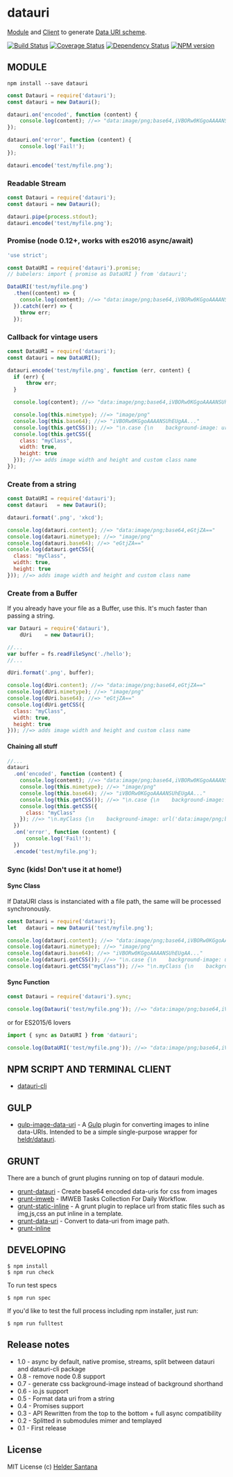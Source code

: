 # datauri
[Module](http://npm.im/datauri) and [Client](http://npm.im/datauri-cli) to generate [Data URI scheme][datauri].

[![Build Status](https://travis-ci.org/heldr/grunt-smushit.svg?branch=master)](http://travis-ci.org/heldr/datauri) [![Coverage Status](https://coveralls.io/repos/heldr/datauri/badge.svg?branch=master&service=github)](https://coveralls.io/github/heldr/datauri?branch=master) [![Dependency Status](https://www.versioneye.com/user/projects/560b7b3f5a262f001e0007e2/badge.svg?style=flat)](https://www.versioneye.com/user/projects/560b7b3f5a262f001e0007e2) [![NPM version](http://img.shields.io/npm/dm/datauri.svg?style=flat)](https://www.npmjs.org/package/datauri)

## MODULE
`npm install --save datauri`

```js
const Datauri = require('datauri');
const datauri = new Datauri();

datauri.on('encoded', function (content) {
    console.log(content); //=> "data:image/png;base64,iVBORw0KGgoAAAANSUhEUgAA...";
});

datauri.on('error', function (content) {
    console.log('Fail!');
});

datauri.encode('test/myfile.png');
```

### Readable Stream
```js
const Datauri = require('datauri');
const datauri = new Datauri();

datauri.pipe(process.stdout);
datauri.encode('test/myfile.png');
```

### Promise (node 0.12+, works with es2016 async/await)
```js
'use strict';

const DataURI = require('datauri').promise;
// babelers: import { promise as DataURI } from 'datauri';

DataURI('test/myfile.png')
  .then((content) => {
    console.log(content); //=> "data:image/png;base64,iVBORw0KGgoAAAANSUhEUgAA..."
  }).catch((err) => {
    throw err;
  });
```

### Callback for vintage users
```js
const DataURI = require('datauri');
const datauri = new DataURI();

datauri.encode('test/myfile.png', function (err, content) {
  if (err) {
      throw err;
  }

  console.log(content); //=> "data:image/png;base64,iVBORw0KGgoAAAANSUhEUgAA..."

  console.log(this.mimetype); //=> "image/png"
  console.log(this.base64); //=> "iVBORw0KGgoAAAANSUhEUgAA..."
  console.log(this.getCSS()); //=> "\n.case {\n    background-image: url('data:image/png;base64,iVBORw..."
  console.log(this.getCSS({
    class: "myClass",
    width: true,
    height: true
  })); //=> adds image width and height and custom class name
});

```

### Create from a string
```js
const DataURI = require('datauri');
const datauri   = new Datauri();

datauri.format('.png', 'xkcd');

console.log(datauri.content); //=> "data:image/png;base64,eGtjZA=="
console.log(datauri.mimetype); //=> "image/png"
console.log(datauri.base64); //=> "eGtjZA=="
console.log(datauri.getCSS({
  class: "myClass",
  width: true,
  height: true
})); //=> adds image width and height and custom class name

```

### Create from a Buffer
If you already have your file as a Buffer, use this. It's much faster than passing a string.

```js
var Datauri = require('datauri'),
    dUri    = new Datauri();

//...
var buffer = fs.readFileSync('./hello');
//...

dUri.format('.png', buffer);

console.log(dUri.content); //=> "data:image/png;base64,eGtjZA=="
console.log(dUri.mimetype); //=> "image/png"
console.log(dUri.base64); //=> "eGtjZA=="
console.log(dUri.getCSS({
  class: "myClass",
  width: true,
  height: true
})); //=> adds image width and height and custom class name

```

#### Chaining all stuff
```js
//...
datauri
  .on('encoded', function (content) {
    console.log(content); //=> "data:image/png;base64,iVBORw0KGgoAAAANSUhEUgAA..."
    console.log(this.mimetype); //=> "image/png"
    console.log(this.base64); //=> "iVBORw0KGgoAAAANSUhEUgAA..."
    console.log(this.getCSS()); //=> "\n.case {\n    background-image: url('data:image/png;base64,iVBORw..."
    console.log(this.getCSS({
      class: "myClass"
    }); //=> "\n.myClass {\n    background-image: url('data:image/png;base64,iVBORw..."
  })
  .on('error', function (content) {
      console.log('Fail!');
  })
  .encode('test/myfile.png');
```

### Sync (kids! Don't use it at home!)

#### Sync Class
If DataURI class is instanciated with a file path, the same will be processed synchronously.

```js
const Datauri = require('datauri');
let   datauri = new Datauri('test/myfile.png');

console.log(datauri.content); //=> "data:image/png;base64,iVBORw0KGgoAAAANSUhEUgAA..."
console.log(datauri.mimetype); //=> "image/png"
console.log(datauri.base64); //=> "iVBORw0KGgoAAAANSUhEUgAA..."
console.log(datauri.getCSS()); //=> "\n.case {\n    background-image: url('data:image/png;base64,iVBORw..."
console.log(datauri.getCSS("myClass")); //=> "\n.myClass {\n    background-image: url('data:image/png;base64,iVBORw..."
```

#### Sync Function
```js
const Datauri = require('datauri').sync;

console.log(Datauri('test/myfile.png')); //=> "data:image/png;base64,iVBORw0KGgoAAAANSUhEUgAA..."
```
or for ES2015/6 lovers

```js
import { sync as DataURI } from 'datauri';

console.log(DataURI('test/myfile.png')); //=> "data:image/png;base64,iVBORw0KGgoAAAANSUhEUgAA..."
```

NPM SCRIPT AND TERMINAL CLIENT
-------
* [datauri-cli](https://npmjs.org/package/datauri-cli)


GULP
-----

* [gulp-image-data-uri](https://github.com/adam-lynch/gulp-image-data-uri) - A [Gulp](http://github.com/gulpjs/gulp) plugin for converting images to inline data-URIs. Intended to be a simple single-purpose wrapper for [heldr/datauri](https://github.com/heldr/datauri).

GRUNT
-----

There are a bunch of grunt plugins running on top of datauri module.

* [grunt-datauri](https://npmjs.org/package/grunt-datauri) - Create base64 encoded data-uris for css from images
* [grunt-imweb](https://npmjs.org/package/grunt-imweb) - IMWEB Tasks Collection For Daily Workflow.
* [grunt-static-inline](https://npmjs.org/package/grunt-static-inline) - A grunt plugin to replace url from static files such as img,js,css an put inline in a template.
* [grunt-data-uri](https://npmjs.org/package/grunt-data-uri) - Convert to data-uri from image path.
* [grunt-inline](https://npmjs.org/package/grunt-inline)

DEVELOPING
----------

```CLI
$ npm install
$ npm run check
```

To run test specs

```CLI
$ npm run spec
```

If you'd like to test the full process including npm installer, just run:

```CLI
$ npm run fulltest
```

## Release notes

* 1.0 - async by default, native promise, streams, split between datauri and datauri-cli package
* 0.8 - remove node 0.8 support
* 0.7 - generate css background-image instead of background shorthand
* 0.6 - io.js support
* 0.5 - Format data uri from a string
* 0.4 - Promises support
* 0.3 - API Rewritten from the top to the bottom + full async compatibility
* 0.2 - Splitted in submodules mimer and templayed
* 0.1 - First release

## License

MIT License
(c) [Helder Santana](http://heldr.com)

[nodejs]: http://nodejs.org/download
[iojs]: https://iojs.org/
[datauri]: http://en.wikipedia.org/wiki/Data_URI_scheme
[promisesaplus]: http://promises-aplus.github.io/promises-spec/
